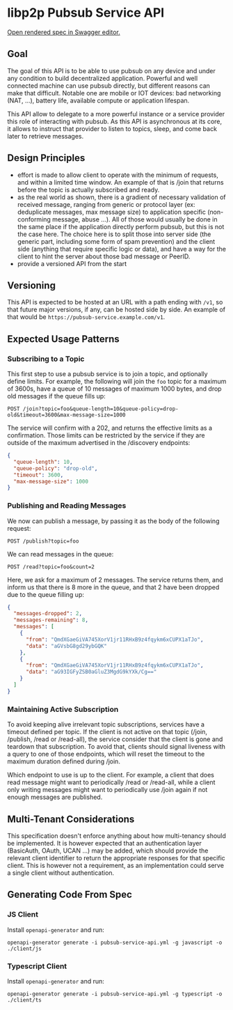 # libp2p Pubsub Service API

[Open rendered spec in Swagger editor.](https://editor.swagger.io/?url=https://raw.githubusercontent.com/MichaelMure/ipfs-pubsub-service-api/master/pubsub-service-api.yml)

## Goal

The goal of this API is to be able to use pubsub on any device and under any condition to build decentralized application. Powerful and well connected machine can use pubsub directly, but different reasons can make that difficult. Notable one are mobile or IOT devices: bad networking (NAT, ...), battery life, available compute or application lifespan.

This API allow to delegate to a more powerful instance or a service provider this role of interacting with pubsub. As this API is asynchronous at its core, it allows to instruct that provider to listen to topics, sleep, and come back later to retrieve messages. 

## Design Principles

- effort is made to allow client to operate with the minimum of requests, and within a limited time window. An example of that is /join that returns before the topic is actually subscribed and ready.
- as the real world as shown, there is a gradient of necessary validation of received message, ranging from generic or protocol layer (ex:  deduplicate messages, max message size) to application specific (non-conforming message, abuse ...). All of those would usually be done in the same place if the application directly perform pubsub, but this is not the case here. The choice here is to split those into server side (the generic part, including some form of spam prevention) and the client side (anything that require specific logic or data), and have a way for the client to hint the server about those bad message or PeerID.
- provide a versioned API from the start

## Versioning

This API is expected to be hosted at an URL with a path ending with `/v1`, so that future major versions, if any, can be hosted side by side. An example of that would be `https://pubsub-service.example.com/v1`.

## Expected Usage Patterns

### Subscribing to a Topic

This first step to use a pubsub service is to join a topic, and optionally define limits. For example, the following will join the `foo` topic for a maximum of 3600s, have a queue of 10 messages of maximum 1000 bytes, and drop old messages if the queue fills up:

`POST /join?topic=foo&queue-length=10&queue-policy=drop-old&timeout=3600&max-message-size=1000`

The service will confirm with a 202, and returns the effective limits as a confirmation. Those limits can be restricted by the service if they are outside of the maximum advertised in the /discovery endpoints:

```json
{
  "queue-length": 10,
  "queue-policy": "drop-old",
  "timeout": 3600,
  "max-message-size": 1000
}
```

### Publishing and Reading Messages

We now can publish a message, by passing it as the body of the following request:

`POST /publish?topic=foo`

We can read messages in the queue:

`POST /read?topic=foo&count=2`

Here, we ask for a maximum of 2 messages. The service returns them, and inform us that there is 8 more in the queue, and that 2 have been dropped due to the queue filling up:

```json
{
  "messages-dropped": 2,
  "messages-remaining": 8,
  "messages": [
    {
      "from": "QmdXGaeGiVA745XorV1jr11RHxB9z4fqykm6xCUPX1aTJo",
      "data": "aGVsbG8gd29ybGQK"
    },
    {
      "from": "QmdXGaeGiVA745XorV1jr11RHxB9z4fqykm6xCUPX1aTJo",
      "data": "aG93IGFyZSB0aGluZ3MgdG9kYXk/Cg=="
    }
  ]
}
```

### Maintaining Active Subscription

To avoid keeping alive irrelevant topic subscriptions, services have a timeout defined per topic. If the client is not active on that topic (/join, /publish, /read or /read-all), the service consider that the client is gone and teardown that subscription. To avoid that, clients should signal liveness with a query to one of those endpoints, which will reset the timeout to the maximum duration defined during /join.

Which endpoint to use is up to the client. For example, a client that does read message might want to periodically /read or /read-all, while a client only writing messages might want to periodically use /join again if not enough messages are published.

## Multi-Tenant Considerations

This specification doesn't enforce anything about how multi-tenancy should be implemented. It is however expected that an authentication layer (BasicAuth, OAuth, UCAN ...) may be added, which should provide the relevant client identifier to return the appropriate responses for that specific client. This is however not a requirement, as an implementation could serve a single client without authentication.

## Generating Code From Spec
### JS Client
Install `openapi-generator` and run:
```
openapi-generator generate -i pubsub-service-api.yml -g javascript -o ./client/js
```

### Typescript Client
Install `openapi-generator` and run:
```
openapi-generator generate -i pubsub-service-api.yml -g typescript -o ./client/ts
```